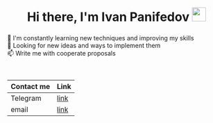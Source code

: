 <h1 align="center">Hi there, I'm Ivan Panifedov</a> 
<img src="https://github.com/blackcater/blackcater/raw/main/images/Hi.gif" height="32"/></h1>
<h3 align="center"></h3>



🤔 I'm constantly learning new techniques and improving my skills<br>
🔭 Looking for new ideas and ways to implement them<br>
📫 Write me with cooperate proposals

<br>

| Сontact me |Link |
|--|--|
|Telegram | [link](https://t.me/IvanPanifedov) |
|email | [link](mailto:ivan.panifedov@gmail.com) |
